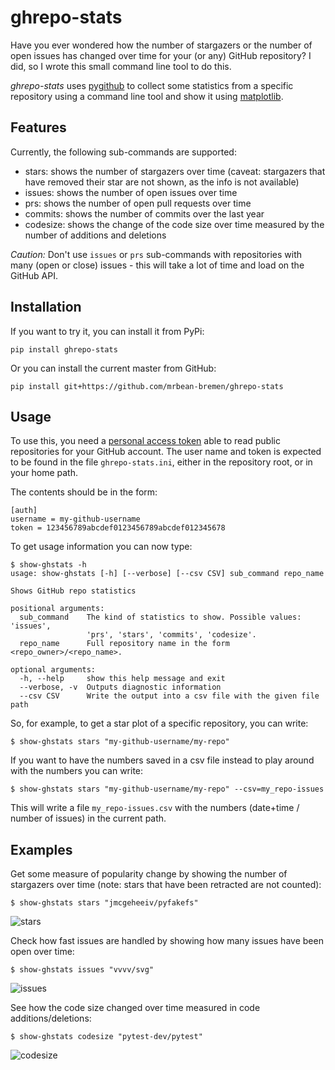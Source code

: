 # ghrepo-stats

Have you ever wondered how the number of stargazers or the number of open
issues has changed over time for your (or any) GitHub repository? I did, so I 
wrote this small command line tool to do this.

*ghrepo-stats* uses [pygithub](https://github.com/PyGithub/PyGithub) to 
collect some statistics from a specific repository using a command line tool
and show it using [matplotlib](https://github.com/matplotlib/matplotlib). 

Features
--------
Currently, the following sub-commands are supported:
- stars: shows the number of stargazers over time (caveat: stargazers that
  have removed their star are not shown, as the info is not available)
- issues: shows the number of open issues over time
- prs: shows the number of open pull requests over time
- commits: shows the number of commits over the last year
- codesize: shows the change of the code size over time measured by the 
  number of additions and deletions

_Caution:_
Don't use `issues` or `prs` sub-commands with repositories with many (open or
close) issues - this will take a lot of time and load on the GitHub API. 

Installation
------------
If you want to try it, you can install it from PyPi:
```
pip install ghrepo-stats
```
Or you can install the current master from GitHub:
```
pip install git+https://github.com/mrbean-bremen/ghrepo-stats
```

Usage
-----
To use this, you need a 
[personal access token](https://docs.github.com/en/free-pro-team@latest/github/authenticating-to-github/creating-a-personal-access-token)
able to read public repositories for your GitHub account. The user name and
token is expected to be found in the file `ghrepo-stats.ini`, either in the
repository root, or in your home path.

The contents should be in the form:
```
[auth]
username = my-github-username
token = 123456789abcdef0123456789abcdef012345678
```

To get usage information you can now type:
```
$ show-ghstats -h
usage: show-ghstats [-h] [--verbose] [--csv CSV] sub_command repo_name

Shows GitHub repo statistics

positional arguments:
  sub_command    The kind of statistics to show. Possible values: 'issues',
                 'prs', 'stars', 'commits', 'codesize'.
  repo_name      Full repository name in the form <repo_owner>/<repo_name>.

optional arguments:
  -h, --help     show this help message and exit
  --verbose, -v  Outputs diagnostic information
  --csv CSV      Write the output into a csv file with the given file path
```

So, for example, to get a star plot of a specific repository, you can write:
```
$ show-ghstats stars "my-github-username/my-repo"
```
If you want to have the numbers saved in a csv file instead to play around with
the numbers you can write: 
```
$ show-ghstats stars "my-github-username/my-repo" --csv=my_repo-issues
```
This will write a file `my_repo-issues.csv` with the numbers (date+time /
number of issues) in the current path.

Examples
--------
Get some measure of popularity change by showing the number of stargazers over
time (note: stars that have been retracted are not counted):
```
$ show-ghstats stars "jmcgeheeiv/pyfakefs"
```
![stars](https://github.com/mrbean-bremen/ghrepo-stats/raw/master/doc/images/stars.jpg)

Check how fast issues are handled by showing how many issues have been open
over time:
```
$ show-ghstats issues "vvvv/svg"
```
![issues](https://github.com/mrbean-bremen/ghrepo-stats/raw/master/doc/images/issues.jpg)

See how the code size changed over time measured in code additions/deletions:
```
$ show-ghstats codesize "pytest-dev/pytest"
```
![codesize](https://github.com/mrbean-bremen/ghrepo-stats/raw/master/doc/images/codesize.jpg)

